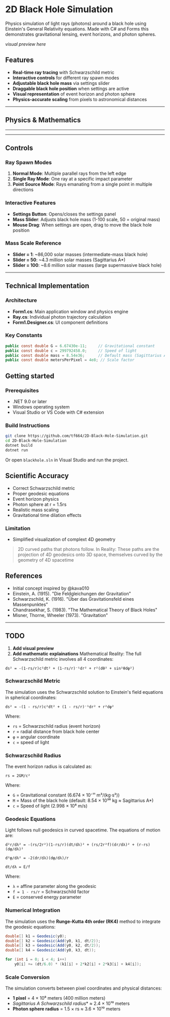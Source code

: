 # 2D Black Hole Simulation

Physics simulation of light rays (photons) around a black hole using Einstein's General Relativity equations. 
Made with C# and Forms this demonstrates gravitational lensing, event horizons, and photon spheres.

_visual preview here_

## Features

- **Real-time ray tracing** with Schwarzschild metric
- **Interactive controls** for different ray spawn modes
- **Adjustable black hole mass** via settings slider
- **Draggable black hole position** when settings are active
- **Visual representation** of event horizon and photon sphere
- **Physics-accurate scaling** from pixels to astronomical distances

--- 

## Physics & Mathematics

 ___

---

## Controls

### Ray Spawn Modes

1. **Normal Mode**: Multiple parallel rays from the left edge
2. **Single Ray Mode**: One ray at a specific impact parameter
3. **Point Source Mode**: Rays emanating from a single point in multiple directions

### Interactive Features

- **Settings Button**: Opens/closes the settings panel
- **Mass Slider**: Adjusts black hole mass (1-100 scale, 50 = original mass)
- **Mouse Drag**: When settings are open, drag to move the black hole position

### Mass Scale Reference

- **Slider = 1**: ~86,000 solar masses (intermediate-mass black hole)
- **Slider = 50**: ~4.3 million solar masses (Sagittarius A*)
- **Slider = 100**: ~8.6 million solar masses (large supermassive black hole)

---

## Technical Implementation

### Architecture

- **Form1.cs**: Main application window and physics engine
- **Ray.cs**: Individual photon trajectory calculation
- **Form1.Designer.cs**: UI component definitions

### Key Constants

```csharp
public const double G = 6.67430e-11;     // Gravitational constant
public const double c = 299792458.0;     // Speed of light
public const double mass = 8.54e36;      // Default mass (Sagittarius A*)
public const double metersPerPixel = 4e8; // Scale factor
```

## Getting started

### Prerequisites

- .NET 9.0 or later
- Windows operating system
- Visual Studio or VS Code with C# extension

### Build Instructions

```bash
git clone https://github.com/tf664/2D-Black-Hole-Simulation.git
cd 2D-Black-Hole-Simulation
dotnet build
dotnet run
```

Or open `blackhole.sln` in Visual Studio and run the project.

## Scientific Accuracy

- Correct Schwarzschild metric
- Proper geodesic equations
- Event horizon physics
- Photon sphere at r = 1.5rs
- Realistic mass scaling
- Gravitational time dilation effects

### Limitation

- Simplified visualization of complext 4D geometry
> 2D curved paths that photons follow. 
> In Reality: These paths are the projection of 4D geodesics onto 3D space, themselves curved by the geometry of 4D spacetime

## References

- Initial concept inspired by @kava010
- Einstein, A. (1915). "Die Feldgleichungen der Gravitation"
- Schwarzschild, K. (1916). "Über das Gravitationsfeld eines Massenpunktes"
- Chandrasekhar, S. (1983). "The Mathematical Theory of Black Holes"
- Misner, Thorne, Wheeler (1973). "Gravitation"

---

## TODO

1. **Add visual preview**
2. **Add mathematic explainations**
Mathematical Reality:
The full Schwarzschild metric involves all 4 coordinates:
```
ds² = -(1-rs/r)c²dt² + (1-rs/r)⁻¹dr² + r²(dθ² + sin²θdφ²)
```


### Schwarzschild Metric

The simulation uses the Schwarzschild solution to Einstein's field equations in spherical coordinates:

```
ds² = -(1 - rs/r)c²dt² + (1 - rs/r)⁻¹dr² + r²dφ²
```

Where:
- `rs` = Schwarzschild radius (event horizon)
- `r` = radial distance from black hole center
- `φ` = angular coordinate
- `c` = speed of light

### Schwarzschild Radius

The event horizon radius is calculated as:

```
rs = 2GM/c²
```

Where:
- `G` = Gravitational constant (6.674 × 10⁻¹¹ m³/(kg⋅s²))
- `M` = Mass of the black hole (default: 8.54 × 10³⁶ kg ≈ Sagittarius A*)
- `c` = Speed of light (2.998 × 10⁸ m/s)

### Geodesic Equations

Light follows null geodesics in curved spacetime. The equations of motion are:

```
d²r/dλ² = -(rs/2r²)(1-rs/r)(dt/dλ)² + (rs/2r²f)(dr/dλ)² + (r-rs)(dφ/dλ)²

d²φ/dλ² = -2(dr/dλ)(dφ/dλ)/r

dt/dλ = E/f
```

Where:
- `λ` = affine parameter along the geodesic
- `f = 1 - rs/r` = Schwarzschild factor
- `E` = conserved energy parameter

### Numerical Integration

The simulation uses the **Runge-Kutta 4th order (RK4)** method to integrate the geodesic equations:

```csharp
double[] k1 = Geodesic(y0);
double[] k2 = Geodesic(Add(y0, k1, dt/2));
double[] k3 = Geodesic(Add(y0, k2, dt/2));
double[] k4 = Geodesic(Add(y0, k3, dt));

for (int i = 0; i < 4; i++)
    y0[i] += (dt/6.0) * (k1[i] + 2*k2[i] + 2*k3[i] + k4[i]);
```

### Scale Conversion

The simulation converts between pixel coordinates and physical distances:

- **1 pixel** = 4 × 10⁸ meters (400 million meters)
- **Sagittarius A* Schwarzschild radius** ≈ 2.4 × 10¹⁰ meters
- **Photon sphere radius** = 1.5 × rs ≈ 3.6 × 10¹⁰ meters



